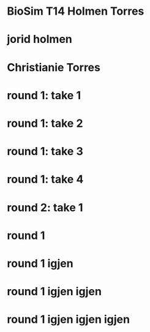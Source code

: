 # BioSim T14 Holmen Torres

# jorid holmen

# Christianie Torres

# round 1: take 1
# round 1: take 2
# round 1: take 3
# round 1: take 4






# round 2: take 1 



# round 1 
# round 1 igjen 
# round 1 igjen igjen 
# round 1 igjen igjen igjen 
